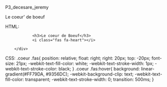 P3_decesare_jeremy

Le coeur' de boeuf

HTML:
        <div class="coeur">
                
                <h3>Le coeur de Boeuf</h3>
                <i class="fas fa-heart"></i>
                
        </div>


CSS:
		.coeur .fas{
			position: relative;
			float: right;
			right: 20px;
			top: -20px;
			font-size: 21px;
			-webkit-text-fill-color: white;
			-webkit-text-stroke-width: 1px;
			-webkit-text-stroke-color: black;
		}
		.coeur .fas:hover{
			background: linear-gradient(#FF79DA, #9356DC);
			-webkit-background-clip: text;
			-webkit-text-fill-color: transparent;
			-webkit-text-stroke-width: 0;
			transition: 500ms;
		}
